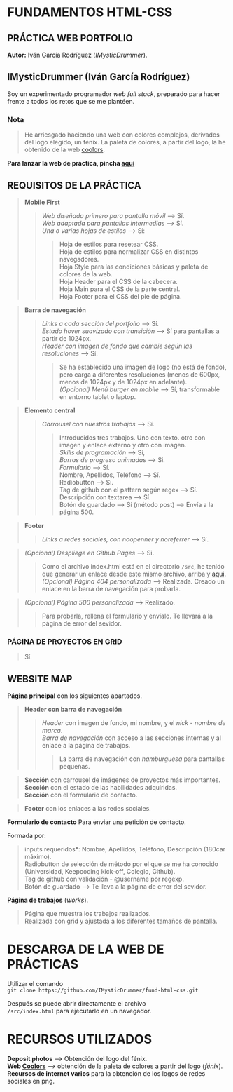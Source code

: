 # FUNDAMENTOS HTML-CSS
## PRÁCTICA WEB PORTFOLIO

**Autor:** Iván García Rodríguez (*IMysticDrummer*).

## IMysticDrummer (Iván García Rodríguez)

Soy un experimentado programador *web full stack*, preparado para hacer frente a todos los retos que se me plantéen.

### Nota
> He arriesgado haciendo una web con colores complejos, derivados del logo elegido, un fénix.
> La paleta de colores, a partir del logo, la he obtenido de la web [coolors](https://coolors.co/).  

**Para lanzar la web de práctica, pincha [aqui](./src/index.html)**


## REQUISITOS DE LA PRÁCTICA
> **Mobile First**
>> *Web diseñada primero para pantalla móvil* --> Sí.  
>> *Web adaptada para pantallas intermedias* --> Sí.  
>> *Una o varias hojas de estilos* --> Sí:
>>> Hoja de estilos para resetear CSS.  
>>> Hoja de estilos para normalizar CSS en distintos navegadores.  
>>> Hoja Style para las condiciones básicas y paleta de colores de la web.  
>>> Hoja Header para el CSS de la cabecera.  
>>> Hoja Main para el CSS de la parte central.  
>>> Hoja Footer para el CSS del pie de página.

> **Barra de navegación**
>> *Links a cada sección del portfolio* --> Sí.  
>> *Estado hover suavizado con transición* --> Sí para pantallas a partir de 1024px.  
>> *Header con imagen de fondo que cambie según las resoluciones* --> Sí.  
>>> Se ha establecido una imagen de logo (no está de fondo), pero carga a diferentes resoluciones (menos de 600px, menos de 1024px y de 1024px en adelante).  
>> *(Opcional) Menú burger en mobile* --> Sí, transformable en entorno tablet o laptop.

> **Elemento central**
>> *Carrousel con nuestros trabajos* --> Sí.  
>>> Introducidos tres trabajos. Uno con texto. otro con imagen y enlace externo y otro con imagen.  
>> *Skills de programación* --> Si,  
>>> *Barras de progreso animadas* --> Si.  
>> *Formulario* --> Sí.  
>>> Nombre, Apellidos, Teléfono --> Sí.  
>>> Radiobutton --> Sí.  
>>> Tag de github con el pattern según regex --> Sí.  
>>> Descripción con textarea --> Sí.  
>>> Botón de guardado --> Sí (método post) --> Envía a la página 500.  

> **Footer**
>> *Links a redes sociales, con noopenner y noreferrer* --> Sí.

> *(Opcional) Despliege en Github Pages* --> Si.  
>> Como el archivo index.html está en el directorio `/src`, he tenido que generar un enlace
desde este mismo archivo, arriba y [aqui](./src/index.html).
> *(Opcional) Página 404 personalizada* --> Realizada.
>> Creado un enlace en la barra de navegación para probarla.  

> *(Opcional) Página 500 personalizada* --> Realizado.
>> Para probarla, rellena el formulario y envíalo.
>> Te llevará a la página de error del sevidor.


### PÁGINA DE PROYECTOS EN GRID
> Sí.  

## WEBSITE MAP
**Página principal** con los siguientes apartados.
> **Header con barra de navegación**
>> *Header* con imagen de fondo, mi nombre, y el *nick - nombre de marca*.  
>> *Barra de navegación* con acceso a las secciones internas y al enlace a la página de trabajos.
>>> La barra de navegación con *hamburguesa* para pantallas pequeñas.  

> **Sección** con carrousel de imágenes de proyectos más importantes.  
> **Sección** con el estado de las habilidades adquiridas.  
> **Sección** con el formulario de contacto.  

> **Footer** con los enlaces a las redes sociales.  

**Formulario de contacto**
Para enviar una petición de contacto.  

Formada por:
> inputs requeridos*: Nombre, Apellidos, Teléfono, Descripción (180car máximo).  
> Radiobutton de selección de método por el que se me ha conocido (Universidad, Keepcoding kick-off, Colegio, Github).  
> Tag de github con validación - @username por regexp.  
> Botón de guardado --> Te lleva a la página de error del sevidor.  

**Página de trabajos** (*works*).
> Página que muestra los trabajos realizados.  
> Realizada con grid y ajustada a los diferentes tamaños de pantalla.  

# DESCARGA DE LA WEB DE PRÁCTICAS
Utilizar el comando  
`git clone https://github.com/IMysticDrummer/fund-html-css.git`  

Después se puede abrir directamente el archivo  
`/src/index.html`
para ejecutarlo en un navegador.

# RECURSOS UTILIZADOS
**Deposit photos** --> Obtención del logo del fénix.  
**Web [Coolors](https://coolors.co/)** --> obtención de la paleta de colores a partir del logo (*fénix*).  
**Recursos de internet varios** para la obtención de los logos de redes sociales en png.
